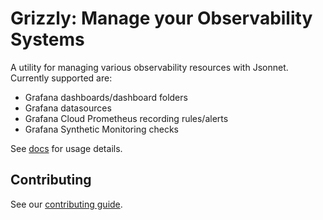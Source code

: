 # Grizzly: Manage your Observability Systems

A utility for managing various observability resources with Jsonnet. Currently supported
are:

 * Grafana dashboards/dashboard folders
 * Grafana datasources
 * Grafana Cloud Prometheus recording rules/alerts
 * Grafana Synthetic Monitoring checks

See [docs](https://grafana.github.io/grizzly) for usage details.

## Contributing

See our [contributing guide](CONTRIBUTING.md).
